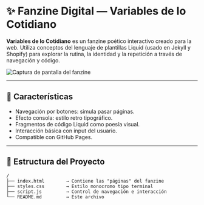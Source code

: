 # ✨ Fanzine Digital — Variables de lo Cotidiano

**Variables de lo Cotidiano** es un fanzine poético interactivo creado para la web. Utiliza conceptos del lenguaje de plantillas Liquid (usado en Jekyll y Shopify) para explorar la rutina, la identidad y la repetición a través de navegación y código.

![Captura de pantalla del fanzine](https://i.ibb.co/XYZ123/fanzine-preview.png)

---

## 🚀 Características

- Navegación por botones: simula pasar páginas.
- Efecto consola: estilo retro tipográfico.
- Fragmentos de código Liquid como poesía visual.
- Interacción básica con input del usuario.
- Compatible con GitHub Pages.

---

## 📁 Estructura del Proyecto

```plaintext
/
├── index.html        → Contiene las "páginas" del fanzine
├── styles.css        → Estilo monocromo tipo terminal
├── script.js         → Control de navegación e interacción
└── README.md         → Este archivo
```
